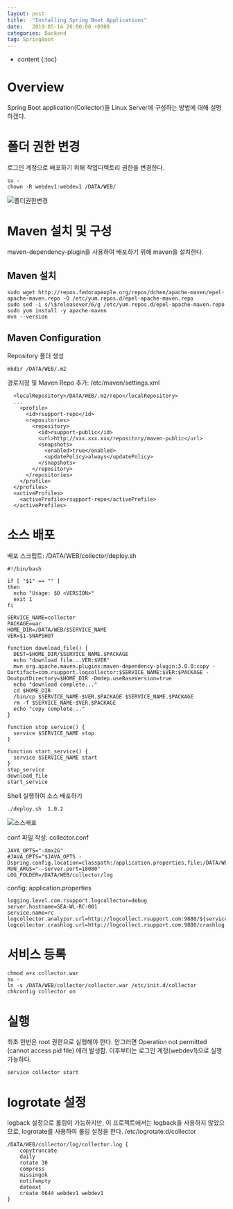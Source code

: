 ```yaml
---
layout: post
title:  "Installing Spring Boot Applications"
date:   2019-05-14 20:00:00 +0900
categories: Backend
tag: SpringBoot
---
```



* content
{:toc}




# Overview
Spring Boot application(Collector)을 Linux Server에 구성하는 방법에 대해 설명하겠다.  

# 폴더 권한 변경
로그인 계정으로 배포하기 위해 작업디렉토리 권한을 변경한다.
```
su -
chown -R webdev1:webdev1 /DATA/WEB/
```
![폴더권한변경]({{site.url}}/assets/images/2019-05/installing-spring-boot-01.png)  

# Maven 설치 및 구성
maven-dependency-plugin을 사용하여 배포하기 위해 maven을 설치한다.
## Maven 설치
```
sudo wget http://repos.fedorapeople.org/repos/dchen/apache-maven/epel-apache-maven.repo -O /etc/yum.repos.d/epel-apache-maven.repo
sudo sed -i s/\$releasever/6/g /etc/yum.repos.d/epel-apache-maven.repo
sudo yum install -y apache-maven
mvn --version
```
## Maven Configuration
Repository 폴더 생성
```
mkdir /DATA/WEB/.m2
```
경로지정 및 Maven Repo 추가: /etc/maven/settings.xml
```
  <localRepository>/DATA/WEB/.m2/repo</localRepository>
  ...
    <profile>
      <id>rsupport-repo</id>
      <repositories>
        <repository>
          <id>rsupport-public</id>
          <url>http://xxx.xxx.xxx/repository/maven-public</url>
          <snapshots>
            <enabled>true</enabled>
            <updatePolicy>always</updatePolicy>
          </snapshots>
        </repository>
      </repositories>
    </profile>
  </profiles>
  <activeProfiles>
    <activeProfile>rsupport-repo</activeProfile>
  </activeProfiles>
```

# 소스 배포
배포 스크립트: /DATA/WEB/collector/deploy.sh  
```
#!/bin/bash

if [ "$1" == "" ]
then
  echo "Usage: $0 <VERSION>"
  exit 1
fi

SERVICE_NAME=collector
PACKAGE=war
HOME_DIR=/DATA/WEB/$SERVICE_NAME
VER=$1-SNAPSHOT

function download_file() {
  DEST=$HOME_DIR/$SERVICE_NAME.$PACKAGE
  echo "download file...VER:$VER"
  mvn org.apache.maven.plugins:maven-dependency-plugin:3.0.0:copy -Dartifact=com.rsupport.logcollector:$SERVICE_NAME:$VER:$PACKAGE -DoutputDirectory=$HOME_DIR -Dmdep.useBaseVersion=true
  echo "download complete..."
  cd $HOME_DIR
  /bin/cp $SERVICE_NAME-$VER.$PACKAGE $SERVICE_NAME.$PACKAGE
  rm -f $SERVICE_NAME-$VER.$PACKAGE
  echo "copy complete..."
}

function stop_service() {
  service $SERVICE_NAME stop
}

function start_service() {
  service $SERVICE_NAME start
}
stop_service
download_file
start_service
```

Shell 실행하여 소스 배포하기
```
./deploy.sh  1.0.2
```
![소스배포]({{site.url}}/assets/images/2019-05/installing-spring-boot-01.png)  


conf 파일 작성: collector.conf
```
JAVA_OPTS="-Xmx2G"
#JAVA_OPTS="$JAVA_OPTS -Dspring.config.location=classpath:/application.properties,file:/DATA/WEB/collector/config/application.properties"
RUN_ARGS="--server.port=18080"
LOG_FOLDER=/DATA/WEB/collector/log
```

config: application.properties
```
logging.level.com.rsupport.logcollector=debug
server.hostname=SEA-WL-RC-001
service.name=rc
logcollector.analyzer.url=http://logcollect.rsupport.com:9880/${service.name}
logcollector.crashlog.url=http://logcollect.rsupport.com:9880/crashlog
```

# 서비스 등록
```
chmod a+x collector.war
su -
ln -s /DATA/WEB/collector/collector.war /etc/init.d/collector
chkconfig collector on
```

# 실행
최초 한번은 root 권한으로 실행해야 한다. 안그러면 Operation not permitted (cannot access pid file) 에러 발생함. 이후부터는 로그인 계정(webdev1)으로 실행가능하다.
```
service collector start
```

# logrotate 설정
logback 설정으로 롤링이 가능하지만, 이 프로젝트에서는 logback을 사용하지 않았으므로, logrotate를 사용하여 롤링 설정을 한다.
/etc/logrotate.d/collector
```
/DATA/WEB/collector/log/collector.log {
    copytruncate
    daily
    rotate 30
    compress
    missingok
    notifempty
    dateext
    create 0644 webdev1 webdev1
}
```




